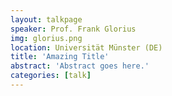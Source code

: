 ```yaml
---
layout: talkpage
speaker: Prof. Frank Glorius
img: glorius.png
location: Universität Münster (DE)
title: 'Amazing Title'
abstract: 'Abstract goes here.'
categories: [talk]
---
```

